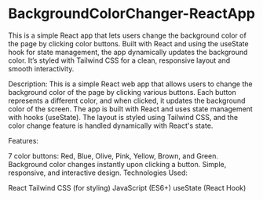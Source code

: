 # BackgroundColorChanger-ReactApp
This is a simple React app that lets users change the background color of the page by clicking color buttons. Built with React and using the useState hook for state management, the app dynamically updates the background color. It’s styled with Tailwind CSS for a clean, responsive layout and smooth interactivity.

Description:
This is a simple React web app that allows users to change the background color of the page by clicking various buttons. Each button represents a different color, and when clicked, it updates the background color of the screen. The app is built with React and uses state management with hooks (useState). The layout is styled using Tailwind CSS, and the color change feature is handled dynamically with React's state.

Features:

7 color buttons: Red, Blue, Olive, Pink, Yellow, Brown, and Green.
Background color changes instantly upon clicking a button.
Simple, responsive, and interactive design.
Technologies Used:

React
Tailwind CSS (for styling)
JavaScript (ES6+)
useState (React Hook)
